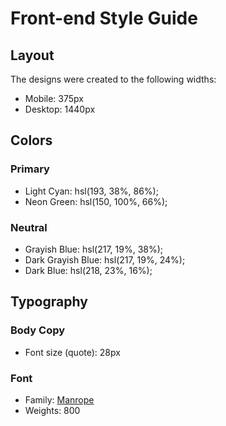 # Front-end Style Guide

## Layout

The designs were created to the following widths:

- Mobile: 375px
- Desktop: 1440px

## Colors

### Primary

- Light Cyan: hsl(193, 38%, 86%);
- Neon Green: hsl(150, 100%, 66%);

### Neutral

- Grayish Blue: hsl(217, 19%, 38%);
- Dark Grayish Blue: hsl(217, 19%, 24%);
- Dark Blue: hsl(218, 23%, 16%);

## Typography

### Body Copy

- Font size (quote): 28px

### Font

- Family: [Manrope](https://fonts.google.com/specimen/Manrope)
- Weights: 800
